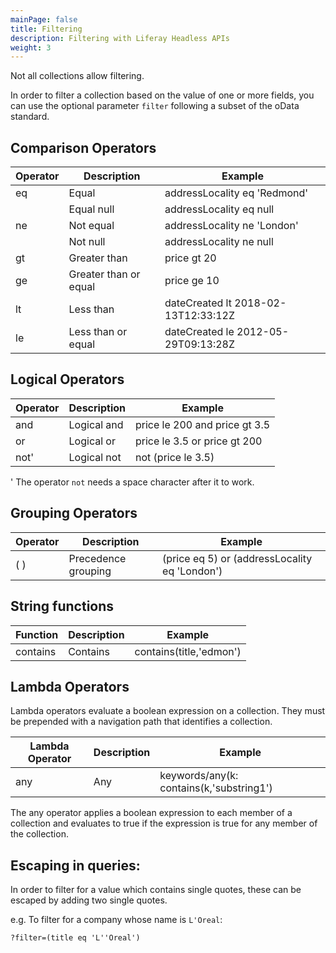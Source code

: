 ```yaml
---
mainPage: false
title: Filtering
description: Filtering with Liferay Headless APIs
weight: 3
---
```


Not all collections allow filtering.
<!---
Not all collections allow filtering. The ones that support it will contain the 
optional parameter `?filter` in their template.
-->

In order to filter a collection based on the value of one or more fields, you
can use the optional parameter `filter` following a subset of the oData standard.

## Comparison Operators

| Operator  | Description          | Example                             |
|---------- |--------------------- |-------------------------------------|
| eq        | Equal                | addressLocality eq 'Redmond'        |
|           | Equal null           | addressLocality eq null             |
| ne        | Not equal            | addressLocality ne 'London'         |
|           | Not null             | addressLocality ne null             |
| gt        | Greater than         | price gt 20                         |
| ge        | Greater than or equal| price ge 10                         |
| lt        | Less than            | dateCreated lt 2018-02-13T12:33:12Z |
| le        | Less than or equal   | dateCreated le 2012-05-29T09:13:28Z |

## Logical Operators

| Operator  | Description | Example                      |
|---------- |------------ |------------------------------|
|and|Logical and |price le 200 and price gt 3.5          |
|or |Logical or |price le 3.5 or price gt 200            |
|not' |Logical not |not (price le 3.5)|

' The operator `not` needs a space character after it to work.

## Grouping Operators

| Operator  | Description | Example                      |
|---------- |------------ |------------------------------|
|( ) |Precedence grouping |(price eq 5) or (addressLocality eq 'London')  |

## String functions

| Function  | Description | Example                      |
|---------- |------------ |------------------------------|
| contains  | Contains    |contains(title,'edmon')|

## Lambda Operators
Lambda operators evaluate a boolean expression on a collection. 
They must be prepended with a navigation path that identifies a collection.

| Lambda Operator  | Description | Example                                |
|----------------- |------------ |----------------------------------------|
| any              | Any         |keywords/any(k: contains(k,'substring1')|

The any operator applies a boolean expression to each member of a collection and evaluates to true if the expression is true for any member of the collection. 

## Escaping in queries:

In order to filter for a value which contains single quotes, these can
be escaped by adding two single quotes.

e.g. To filter for a company whose name is `L'Oreal`:
```
?filter=(title eq 'L''Oreal')
```
